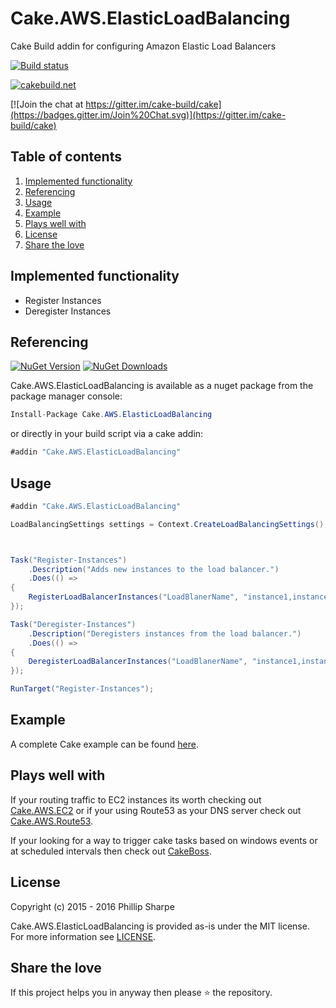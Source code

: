 # Cake.AWS.ElasticLoadBalancing
Cake Build addin for configuring Amazon Elastic Load Balancers

[![Build status](https://ci.appveyor.com/api/projects/status/w86dpcm8320m79ru?svg=true)](https://ci.appveyor.com/project/SharpeRAD/cake-aws-elasticloadbalancing)

[![cakebuild.net](https://img.shields.io/badge/WWW-cakebuild.net-blue.svg)](http://cakebuild.net/)

[![Join the chat at https://gitter.im/cake-build/cake](https://badges.gitter.im/Join%20Chat.svg)](https://gitter.im/cake-build/cake)



## Table of contents

1. [Implemented functionality](https://github.com/SharpeRAD/Cake.AWS.ElasticLoadBalancing#implemented-functionality)
2. [Referencing](https://github.com/SharpeRAD/Cake.AWS.ElasticLoadBalancing#referencing)
3. [Usage](https://github.com/SharpeRAD/Cake.AWS.ElasticLoadBalancing#usage)
4. [Example](https://github.com/SharpeRAD/Cake.AWS.ElasticLoadBalancing#example)
5. [Plays well with](https://github.com/SharpeRAD/Cake.AWS.ElasticLoadBalancing#plays-well-with)
6. [License](https://github.com/SharpeRAD/Cake.AWS.ElasticLoadBalancing#license)
7. [Share the love](https://github.com/SharpeRAD/Cake.AWS.ElasticLoadBalancing#share-the-love)



## Implemented functionality

* Register Instances
* Deregister Instances



## Referencing

[![NuGet Version](http://img.shields.io/nuget/v/Cake.AWS.ElasticLoadBalancing.svg?style=flat)](https://www.nuget.org/packages/Cake.AWS.ElasticLoadBalancing/) [![NuGet Downloads](http://img.shields.io/nuget/dt/Cake.AWS.ElasticLoadBalancing.svg?style=flat)](https://www.nuget.org/packages/Cake.AWS.ElasticLoadBalancing/)

Cake.AWS.ElasticLoadBalancing is available as a nuget package from the package manager console:

```csharp
Install-Package Cake.AWS.ElasticLoadBalancing
```

or directly in your build script via a cake addin:

```csharp
#addin "Cake.AWS.ElasticLoadBalancing"
```



## Usage

```csharp
#addin "Cake.AWS.ElasticLoadBalancing"

LoadBalancingSettings settings = Context.CreateLoadBalancingSettings();



Task("Register-Instances")
    .Description("Adds new instances to the load balancer.")
    .Does(() =>
{
    RegisterLoadBalancerInstances("LoadBlanerName", "instance1,instance2,instance3", settings);
});

Task("Deregister-Instances")
    .Description("Deregisters instances from the load balancer.")
    .Does(() =>
{
    DeregisterLoadBalancerInstances("LoadBlanerName", "instance1,instance2,instance3", settings);
});

RunTarget("Register-Instances");
```



## Example

A complete Cake example can be found [here](https://github.com/SharpeRAD/Cake.AWS.ElasticLoadBalancing/blob/master/test/build.cake).



## Plays well with

If your routing traffic to EC2 instances its worth checking out [Cake.AWS.EC2](https://github.com/SharpeRAD/Cake.AWS.EC2) or if your using Route53 as your DNS server check out [Cake.AWS.Route53](https://github.com/SharpeRAD/Cake.AWS.Route53).

If your looking for a way to trigger cake tasks based on windows events or at scheduled intervals then check out [CakeBoss](https://github.com/SharpeRAD/CakeBoss).



## License

Copyright (c) 2015 - 2016 Phillip Sharpe

Cake.AWS.ElasticLoadBalancing is provided as-is under the MIT license. For more information see [LICENSE](https://github.com/SharpeRAD/Cake.AWS.ElasticLoadBalancing/blob/master/LICENSE).



## Share the love

If this project helps you in anyway then please :star: the repository.
